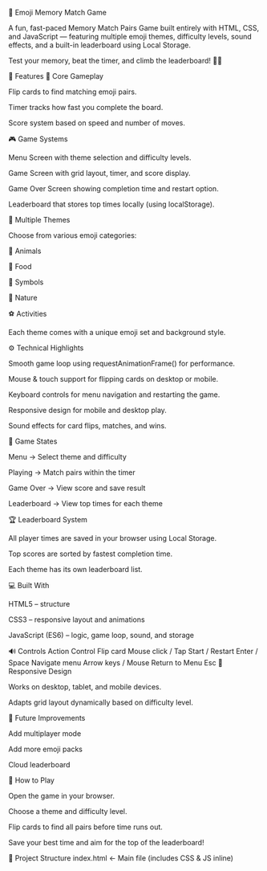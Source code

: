 🎴 Emoji Memory Match Game

A fun, fast-paced Memory Match Pairs Game built entirely with HTML, CSS, and JavaScript — featuring multiple emoji themes, difficulty levels, sound effects, and a built-in leaderboard using Local Storage.

Test your memory, beat the timer, and climb the leaderboard! 🧠💥

🌟 Features
🧩 Core Gameplay

Flip cards to find matching emoji pairs.

Timer tracks how fast you complete the board.

Score system based on speed and number of moves.

🎮 Game Systems

Menu Screen with theme selection and difficulty levels.

Game Screen with grid layout, timer, and score display.

Game Over Screen showing completion time and restart option.

Leaderboard that stores top times locally (using localStorage).

🎨 Multiple Themes

Choose from various emoji categories:

🐶 Animals

🍕 Food

💎 Symbols

🌸 Nature

⚽ Activities

Each theme comes with a unique emoji set and background style.

⚙️ Technical Highlights

Smooth game loop using requestAnimationFrame() for performance.

Mouse & touch support for flipping cards on desktop or mobile.

Keyboard controls for menu navigation and restarting the game.

Responsive design for mobile and desktop play.

Sound effects for card flips, matches, and wins.

🧠 Game States

Menu → Select theme and difficulty

Playing → Match pairs within the timer

Game Over → View score and save result

Leaderboard → View top times for each theme

🏆 Leaderboard System

All player times are saved in your browser using Local Storage.

Top scores are sorted by fastest completion time.

Each theme has its own leaderboard list.

💻 Built With

HTML5 – structure

CSS3 – responsive layout and animations

JavaScript (ES6) – logic, game loop, sound, and storage

🔊 Controls
Action	Control
Flip card	Mouse click / Tap
Start / Restart	Enter / Space
Navigate menu	Arrow keys / Mouse
Return to Menu	Esc
📱 Responsive Design

Works on desktop, tablet, and mobile devices.

Adapts grid layout dynamically based on difficulty level.

🧩 Future Improvements

Add multiplayer mode

Add more emoji packs

Cloud leaderboard

🚀 How to Play

Open the game in your browser.

Choose a theme and difficulty level.

Flip cards to find all pairs before time runs out.

Save your best time and aim for the top of the leaderboard!

📂 Project Structure
index.html        ← Main file (includes CSS & JS inline)
